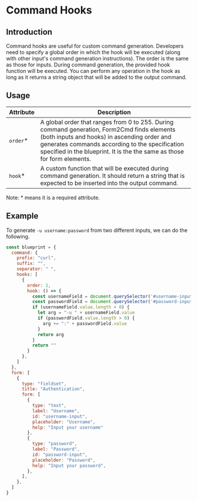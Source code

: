 # Command Hooks
## Introduction

Command hooks are useful for custom command generation. Developers need to specify a global order in which the hook will be executed (along with other input's command generation instructions). The order is the same as those for inputs. During command generation, the provided hook function will be executed. You can perform any operation in the hook as long as it returns a string object that will be added to the output command.

## Usage

|Attribute|Description|
|-|-|
|`order`*|A global order that ranges from 0 to 255. During command generation, Form2Cmd finds elements (both inputs and hooks) in ascending order and generates commands according to the specification specified in the blueprint. It is the the same as those for form elements.|
|`hook`*|A custom function that will be executed during command generation. It should return a string that is expected to be inserted into the output command.|

Note: * means it is a required attribute.

## Example

To generate `-u username:password` from two different inputs, we can do the following.

```javascript
const blueprint = {
  command: {
    prefix: "curl",
    suffix: "",
    separator: " ",
    hooks: [
      {
        order: 1,
        hook: () => {
          const usernameField = document.querySelector('#username-input')
          const passwordField = document.querySelector('#password-input')
          if (usernameField.value.length > 0) {
            let arg = "-u " + usernameField.value
            if (passwordField.value.length > 0) {
              arg += ":" + passwordField.value
            }
            return arg
          }
          return ""
        }
      },
    ]
  },
  form: [
    {
      type: "fieldset",
      title: "Authentication",
      form: [
        {
          type: "text",
          label: "Username",
          id: "username-input",
          placeholder: "Username",
          help: "Input your username"
        },
        {
          type: "password",
          label: "Password",
          id: "password-input",
          placeholder: "Password",
          help: "Input your password",
        },
      ],
    },
  ]
}
```

